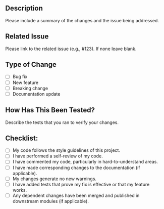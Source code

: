 ## Description
Please include a summary of the changes and the issue being addressed.

## Related Issue
Please link to the related issue (e.g., #123). If none leave blank.

## Type of Change
- [ ] Bug fix
- [ ] New feature
- [ ] Breaking change
- [ ] Documentation update

## How Has This Been Tested?
Describe the tests that you ran to verify your changes.

## Checklist:
- [ ] My code follows the style guidelines of this project.
- [ ] I have performed a self-review of my code.
- [ ] I have commented my code, particularly in hard-to-understand areas.
- [ ] I have made corresponding changes to the documentation (if applicable).
- [ ] My changes generate no new warnings.
- [ ] I have added tests that prove my fix is effective or that my feature works.
- [ ] Any dependent changes have been merged and published in downstream modules (if applicable).
